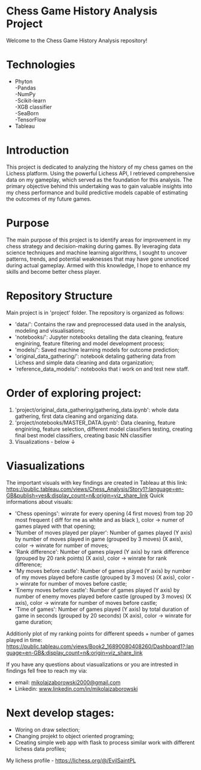 # Chess Game History Analysis Project

Welcome to the Chess Game History Analysis repository!

# Technologies
- Phyton \
   -Pandas \
   -NumPy \
   -Scikit-learn \
   -XGB classifier \
   -SeaBorn \
   -TensorFlow 
- Tableau

# Introduction
This project is dedicated to analyzing the history of my chess games on the Lichess platform.
Using the powerful Lichess API, I retrieved comprehensive data on my gameplay, which served as the foundation for this analysis.
The primary objective behind this undertaking was to gain valuable insights into my chess performance
and build predictive models capable of estimating the outcomes of my future games.

# Purpose
The main purpose of this project is to identify areas for improvement in my chess strategy and decision-making during games.
By leveraging data science techniques and machine learning algorithms, I sought to uncover patterns, trends,
and potential weaknesses that may have gone unnoticed during actual gameplay.
Armed with this knowledge, I hope to enhance my skills and become better chess player.

# Repository Structure
Main project is in 'project' folder.
The repository is organized as follows:

 - 'data/': Contains the raw and preprocessed data used in the analysis, modeling and visualisations;
 - 'notebooks/': Jupyter notebooks detailing the data cleaning, feature enginiring, feature filtering and model development process;
 - 'models/': Saved machine learning models for outcome prediction;
 - 'original_data_gathering/': notebook detaling gathering data from Lichess and simple data cleaning and data organization;
 - 'reference_data_models/': notebooks that i work on and test new staff.

# Order of exploring project:

1. 'project/original_data_gathering/gathering_data.ipynb': whole data gathering, first data cleaning and organizing data.
2. 'project/notebooks/MASTER_DATA.ipynb': Data cleaning, feature enginiring, feature selection, different model classifiers testing, creating final best model classifiers, creating basic NN classifier
3. Visualizations - below ↓
   
# Viasualizations
The important visuals with key findings are created in Tableau at this link: 
  https://public.tableau.com/views/Chess_Analysis/Story1?:language=en-GB&publish=yes&:display_count=n&:origin=viz_share_link
  Quick informations about visuals:
   - 'Chess openings': winrate for every opening (4 first moves) from top 20 most frequent ( diff for me as white and as black ), color -> numer of games played with that opening;
   - 'Number of moves played per player': Number of games played (Y axis) by number of moves played in game (grouped by 3 moves) (X axis), color -> winrate for number of moves;
   - 'Rank difference': Number of games played (Y axis) by rank difference (grouped by 20 rank points) (X axis), color -> winrate for rank difference;
   - 'My moves before castle': Number of games played (Y axis) by number of my moves played before castle (grouped by 3 moves) (X axis), color -> winrate for number of moves before castle;
   - 'Enemy moves before castle': Number of games played (Y axis) by number of enemy moves played before castle (grouped by 3 moves) (X axis), color -> winrate for number of moves before castle;
   - 'Time of games': Number of games played (Y axis) by total duration of game in seconds (grouped by 20 seconds) (X axis), color -> winrate for game duration;

Additionly plot of my ranking points for different speeds + number of games played in time:
  https://public.tableau.com/views/Book2_16890080408260/Dashboard1?:language=en-GB&:display_count=n&:origin=viz_share_link

If you have any questions about viasualizations or you are intrested in findings fell free to reach my via:
  - email: mikolajzaborowski2000@gmail.com
  - Linkedin: www.linkedin.com/in/mikolajzaborowski

# Next develop stages:
  - Woring on draw selection;
  - Changing projekt to object oriented programing;
  - Creating simple web app with flask to process similar work with different lichess data profiles;

My lichess profile - https://lichess.org/@/EvilSaintPL
